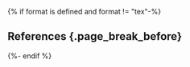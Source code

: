 {% if format is defined and format != "tex"-%}
## References {.page_break_before}

<!-- Explicitly insert bibliography here -->
<div id="refs"></div>
{%- endif %}

<!-- Define citation tags below -->
[@tag:Park2020_distancing]: doi:10.3201/eid2611.201099

<!-- Individual sections that have been published as preprints or journal manuscripts -->
[@individual-pathogenesis]: arxiv:2102.01521
[@individual-nutraceuticals]: https://pubmed.ncbi.nlm.nih.gov/33947804/
[@individual-pharmaceuticals]: arxiv:2103.02723
[@individual-methods]: arxiv:2109.08633
